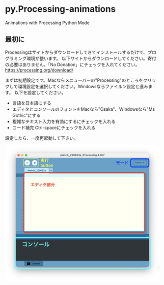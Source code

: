# py.Processing-animations
Animations with Processing Python Mode

## 最初に
Processingはサイトからダウンロードしてきてインストールするだけで、プログラミング環境が整います。
以下サイトからダウンロードしてください。寄付の必要はありません。「No Donation」にチェックを入れてください。
https://processing.org/download/

まずは初期設定です。Macならメニューバーの&#34;Processing&#34;のところをクリックして環境設定を選択してください。Windowsならファイル＞設定と進みます。
以下を設定してください。
- 言語を日本語にする
- エディタとコンソールのフォントをMacなら&#34;Osaka&#34;、Windowsなら&#34;Ms Gothic&#34;にする
- 複雑なテキスト入力を有効にするにチェックを入れる
- コード補完 Ctrl-spaceにチェックを入れる

設定したら、一度再起動して下さい。

<img src="image-processin/py.processing-consol.png" width="600px">
